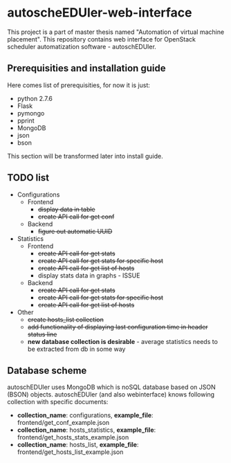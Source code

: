 # autoscheEDUler-web-interface

This project is a part of master thesis named "Automation of virtual machine placement". 
This repository contains web interface for OpenStack scheduler automatization software - autoschEDUler.

## Prerequisities and installation guide

Here comes list of prerequisities, for now it is just:
* python 2.7.6
* Flask
* pymongo
* pprint
* MongoDB
* json
* bson

This section will be transformed later into install guide.

## TODO list

* Configurations
  * Frontend
    * ~~display data in table~~
    * ~~create API call for get conf~~
  * Backend
    * ~~figure out automatic UUID~~
* Statistics
  * Frontend
    * ~~create API call for get stats~~
    * ~~create API call for get stats for specific host~~
    * ~~create API call for get list of hosts~~
    * display stats data in graphs - ISSUE
  * Backend
    * ~~create API call for get stats~~
    * ~~create API call for get stats for specific host~~
    * ~~create API call for get list of hosts~~
* Other
  * ~~create hosts_list collection~~
  * ~~add functionality of displaying last configuration time in header status line~~
  * **new database collection is desirable** - average statistics needs to be extracted from db in some way
    
## Database scheme
autoschEDUler uses MongoDB which is noSQL database based on JSON (BSON) objects. autoschEDUler (and also webinterface) knows following collection with specific documents:
* __collection_name__: configurations, __example_file__: frontend/get_conf_example.json
* __collection_name__: hosts_statistics, __example_file__: frontend/get_hosts_stats_example.json
* __collection_name__: hosts_list, __example_file__: frontend/get_hosts_list_example.json
